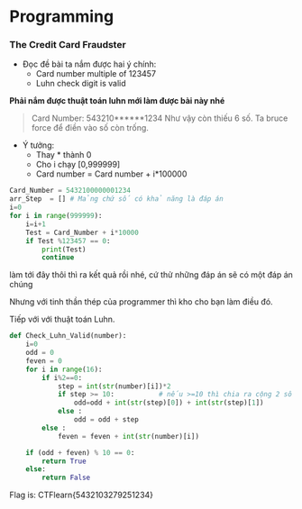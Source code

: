 # Programming

### **The Credit Card Fraudster**

- Đọc đề bài ta nắm được hai ý chính: 
  - Card number multiple of 123457
  - Luhn check digit is valid

**Phải nắm được thuật toán luhn mới làm được bài này nhé**
> Card Number: 543210******1234
> Như vậy còn thiếu 6 số. Ta bruce force để điền vào số còn trống.
- Ý tưởng:
  - Thay * thành 0
  - Cho i chạy [0,999999]
  - Card number = Card number + i*100000 
``` python
Card_Number = 5432100000001234
arr_Step  = [] # Mảng chứ số có khả năng là đáp án
i=0
for i in range(999999):
    i=i+1
    Test = Card_Number + i*10000
    if Test %123457 == 0:
        print(Test)
        continue 
```
làm tới đây thôi thì ra kết quả rồi nhé, cứ thử những đáp án sẽ có một đáp án chúng

Nhưng với tinh thần thép của programmer thì kho cho bạn làm điều đó. 

Tiếp với với thuật toán Luhn. 

``` python
def Check_Luhn_Valid(number):
    i=0
    odd = 0
    feven = 0
    for i in range(16):
        if i%2==0:
            step = int(str(number)[i])*2 
            if step >= 10:           # nếu >=10 thì chia ra cộng 2 số. VD 12 => 1+2
                odd=odd + int(str(step)[0]) + int(str(step)[1])
            else :
                odd = odd + step
        else :
            feven = feven + int(str(number)[i])

    if (odd + feven) % 10 == 0:
        return True
    else:
        return False
```

Flag is: CTFlearn{5432103279251234}

